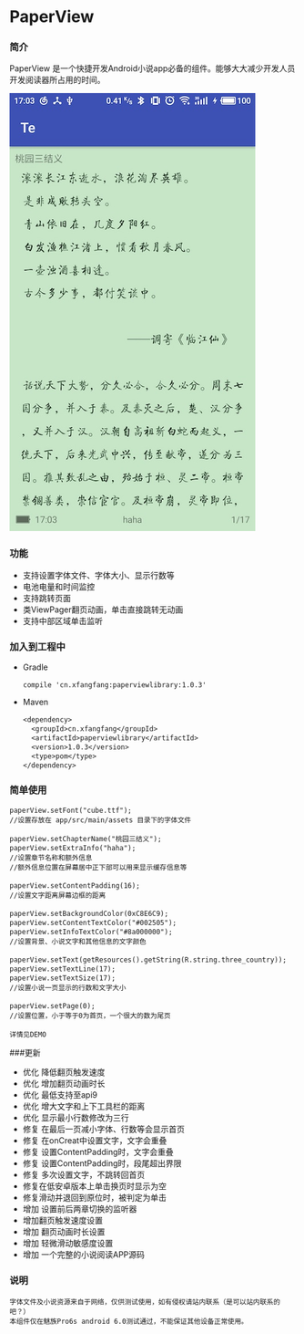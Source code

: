 # PaperView


### 简介

 PaperView 是一个快捷开发Android小说app必备的组件。能够大大减少开发人员开发阅读器所占用的时间。
 
 
 ![shot](https://github.com/xfangfang/PaperView/blob/master/readme/shots.jpg?raw=true)


### 功能

- 支持设置字体文件、字体大小、显示行数等
- 电池电量和时间监控
- 支持跳转页面
- 类ViewPager翻页动画，单击直接跳转无动画
- 支持中部区域单击监听

### 加入到工程中

- Gradle

      compile 'cn.xfangfang:paperviewlibrary:1.0.3'
      
- Maven

      <dependency>
        <groupId>cn.xfangfang</groupId>
        <artifactId>paperviewlibrary</artifactId>
        <version>1.0.3</version>
        <type>pom</type>
      </dependency>
  
  
### 简单使用

    paperView.setFont("cube.ttf");
    //设置存放在 app/src/main/assets 目录下的字体文件
    
    paperView.setChapterName("桃园三结义");
    paperView.setExtraInfo("haha");
    //设置章节名称和额外信息
    //额外信息位置在屏幕居中正下部可以用来显示缓存信息等
    
    paperView.setContentPadding(16);
    //设置文字距离屏幕边框的距离
    
    paperView.setBackgroundColor(0xC8E6C9);
    paperView.setContentTextColor("#002505");
    paperView.setInfoTextColor("#8a000000");
    //设置背景、小说文字和其他信息的文字颜色
    
    paperView.setText(getResources().getString(R.string.three_country));
    paperView.setTextLine(17);
    paperView.setTextSize(17);
    //设置小说一页显示的行数和文字大小

    paperView.setPage(0);
    //设置位置，小于等于0为首页，一个很大的数为尾页
    
    详情见DEMO
    
###更新

-  优化 降低翻页触发速度
-  优化 增加翻页动画时长
-  优化 最低支持至api9
-  优化 增大文字和上下工具栏的距离
-  优化 显示最小行数修改为三行
-  修复 在最后一页减小字体、行数等会显示首页
-  修复 在onCreat中设置文字，文字会重叠
-  修复 设置ContentPadding时，文字会重叠
-  修复 设置ContentPadding时，段尾超出界限
-  修复 多次设置文字，不跳转回首页
-  修复在低安卓版本上单击换页时显示为空
-  修复滑动并退回到原位时，被判定为单击
-  增加 设置前后两章切换的监听器
-  增加翻页触发速度设置
-  增加 翻页动画时长设置
-  增加 轻微滑动敏感度设置
-  增加 一个完整的小说阅读APP源码

### 说明
    字体文件及小说资源来自于网络，仅供测试使用，如有侵权请站内联系（是可以站内联系的吧？）
    本组件仅在魅族Pro6s android 6.0测试通过，不能保证其他设备正常使用。
    
    
